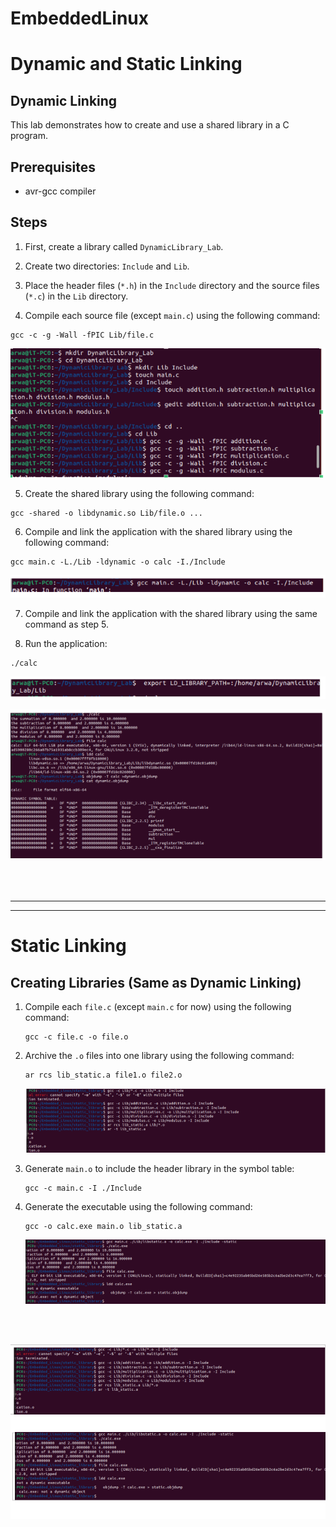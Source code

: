 # EmbeddedLinux
# Dynamic and Static Linking

## Dynamic Linking

This lab demonstrates how to create and use a shared library in a C program.

## Prerequisites
- avr-gcc compiler

## Steps

1. First, create a library called `DynamicLibrary_Lab`.

2. Create two directories: `Include` and `Lib`.

3. Place the header files (`*.h`) in the `Include` directory and the source files (`*.c`) in the `Lib` directory.

4. Compile each source file (except `main.c`) using the following command:
  ```shell
  gcc -c -g -Wall -fPIC Lib/file.c
  ```
![Screenshot 1](Embedded_Linux/screenshots/Screenshota.png)

5. Create the shared library using the following command:
  ```shell
  gcc -shared -o libdynamic.so Lib/file.o ...
  ```


6. Compile and link the application with the shared library using the following command:
  ```shell
  gcc main.c -L./Lib -ldynamic -o calc -I./Include
  ```

 ![Screenshot 2](Embedded_Linux/screenshots/Screenshotb.png)

7. Compile and link the application with the shared library using the same command as step 5.

8. Run the application:
  ```shell
  ./calc
  ```

![Screenshot 3](Embedded_Linux/screenshots/Screenshotc.png)

![Screenshot 4](Embedded_Linux/screenshots/Screenshot4.png)





<br>
<br>



--------------------------------------------------------------------------------------------------------------------------------------------------------------
---------------------------------------------------------------------------------------------------------------------------------------------------------------

# Static Linking

## Creating Libraries (Same as Dynamic Linking)

1. Compile each `file.c` (except `main.c` for now) using the following command:
    ```
    gcc -c file.c -o file.o
    ```

2. Archive the `.o` files into one library using the following command:
    ```
    ar rcs lib_static.a file1.o file2.o
    ```
    ![Screenshot 5](Embedded_Linux/screenshots/Screenshot2a.png)


3. Generate `main.o` to include the header library in the symbol table:
    ```
    gcc -c main.c -I ./Include
    ```

4. Generate the executable using the following command:
    ```
    gcc -o calc.exe main.o lib_static.a
    ```
     ![Screenshot 6](Embedded_Linux/screenshots/Screenshot2b.png)

   


<br>
<br>

![Screenshot 5](Embedded_Linux/screenshots/Screenshot5.png)

